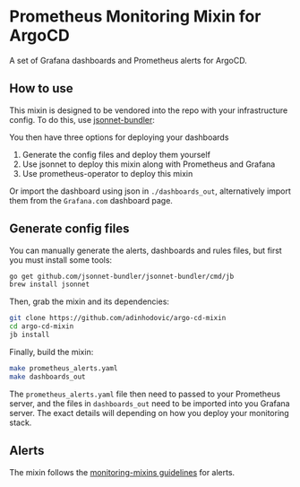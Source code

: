 # Prometheus Monitoring Mixin for ArgoCD

A set of Grafana dashboards and Prometheus alerts for ArgoCD.

## How to use

This mixin is designed to be vendored into the repo with your infrastructure config.
To do this, use [jsonnet-bundler](https://github.com/jsonnet-bundler/jsonnet-bundler):

You then have three options for deploying your dashboards

1. Generate the config files and deploy them yourself
2. Use jsonnet to deploy this mixin along with Prometheus and Grafana
3. Use prometheus-operator to deploy this mixin

Or import the dashboard using json in `./dashboards_out`, alternatively import them from the `Grafana.com` dashboard page.

## Generate config files

You can manually generate the alerts, dashboards and rules files, but first you
must install some tools:

```sh
go get github.com/jsonnet-bundler/jsonnet-bundler/cmd/jb
brew install jsonnet
```

Then, grab the mixin and its dependencies:

```sh
git clone https://github.com/adinhodovic/argo-cd-mixin
cd argo-cd-mixin
jb install
```

Finally, build the mixin:

```sh
make prometheus_alerts.yaml
make dashboards_out
```

The `prometheus_alerts.yaml` file then need to passed
to your Prometheus server, and the files in `dashboards_out` need to be imported
into you Grafana server. The exact details will depending on how you deploy your
monitoring stack.

## Alerts

The mixin follows the [monitoring-mixins guidelines](https://github.com/monitoring-mixins/docs#guidelines-for-alert-names-labels-and-annotations) for alerts.
